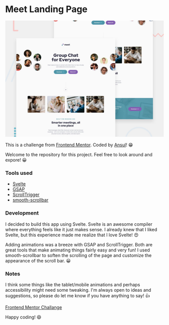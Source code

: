 # Meet Landing Page

![preview of meet landing page challenge](./preview.jpg)

This is a challenge from [Frontend Mentor](https://www.frontendmentor.io/). Coded by [Ansul](https://www.frontendmentor.io/profile/ansulagrawal)! 😁

Welcome to the repository for this project. Feel free to look around and expore! 😀

### Tools used

- [Svelte](https://svelte.dev/)
- [GSAP](https://greensock.com/gsap/)
- [ScrollTrigger](https://greensock.com/scrolltrigger/)
- [smooth-scrollbar](https://idiotwu.github.io/smooth-scrollbar/)

### Development

I decided to build this app using Svelte. Svelte is an awesome compiler where everything feels like it just makes sense. I already knew that I liked Svelte, but this experience made me realize that I love Svelte! 😍

Adding animations was a breeze with GSAP and ScrollTrigger. Both are great tools that make animating things fairly easy and very fun! I used smooth-scrollbar to soften the scrolling of the page and customize the appearance of the scroll bar. 😀

### Notes

I think some things like the tablet/mobile animations and perhaps accessibility might need some tweaking. I'm always open to ideas and suggestions, so please do let me know if you have anything to say! 👍


[Frontend Mentor Challange](https://www.frontendmentor.io/challenges/meet-landing-page-rbTDS6OUR)

Happy coding! 😄